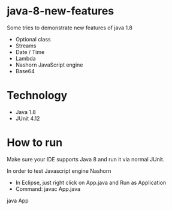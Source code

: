 # java-8-new-features
Some tries to demonstrate new features of java 1.8
* Optional class
* Streams
* Date / Time
* Lambda
* Nashorn JavaScript engine
* Base64

# Technology
* Java 1.8
* JUnit 4.12

# How to run
Make sure your IDE supports Java 8 and run it via normal JUnit.

In order to test Javascript engine Nashorn
* In Eclipse, just right click on App.java and Run as Application
* Command:
javac App.java

java App